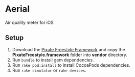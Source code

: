 # Aerial

Air quality meter for iOS

## Setup

1. Download the [Pixate Freestyle Framework](https://github.com/Pixate/pixate-freestyle-ios/releases) and copy the **PixateFreestyle.framework** folder into **vendor** directory.
2. Run `bundle` to install gem dependencies.
3. Run `rake pod:install` to install CocoaPods dependencies.
4. Run `rake simulator` or `rake devices`.